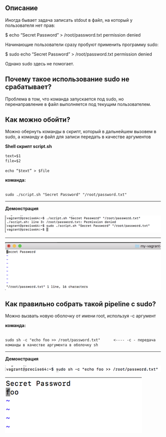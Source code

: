 ## Описание

Иногда бывает задача записать stdout в файл, на который у пользователя нет прав:

$ echo “Secret Password” > /root/password.txt
permission denied

Начинающие пользователи сразу пробуют применить программу sudo:

$ sudo echo “Secret Password” > /root/password.txt
permission denied

Однако sudo здесь не помогает.

## Почему такое использование sudo не срабатывает?

Проблема в том, что команда запускается под sudo, но перенаправление в файл выполняется под текущим пользователем.

## Как можно обойти?

Можно обернуть команды в скрипт, который в дальнейшем вызовем в sudo, а команду и файл для записи передать в качестве аргументов

**Shell скрипт script.sh**

```
text=$1
file=$2

echo “$text” > $file
```

**команда:**

```

sudo ./script.sh "Secret Password" "/root/password.txt"
```

---

**Демонстрация**

![](https://github.com/NastyaP1/quantori-devops-school/blob/master/Linux_Architecture/hw4/resources/LinuxArch1.png)

---

![](https://github.com/NastyaP1/quantori-devops-school/blob/master/Linux_Architecture/hw4/resources/LinuxArch2.png)

## Как правильно собрать такой pipeline с sudo?

Можно вызвать новую оболочку от имени root, используя -с аргумент

**команда:**

```

sudo sh -c "echo foo >> /root/password.txt"      <---- -с - передача команды в качестве аргумента в оболочку sh
```

---

**Демонстрация**

![](https://github.com/NastyaP1/quantori-devops-school/blob/master/Linux_Architecture/hw4/resources/LinuxArch3.png)


![](https://github.com/NastyaP1/quantori-devops-school/blob/master/Linux_Architecture/hw4/resources/LinuxArch4.png)
